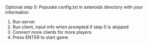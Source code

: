 Optional step 0: Populate config.txt in asteroids directory with your information

1. Run server
2. Run client, input info when prompted if step 0 is skipped
3. Connect more clients for more players
4. Press ENTER to start game